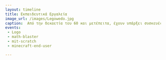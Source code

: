```yaml
---
layout: timeline
title: Εκπαιδευτικά Εργαλεία
image_url: /images/Legowedo.jpg
caption:  Από την δεκαετία του 60 και μετέπειτα, έχουν υπάρξει συσκευές και εφαρμογές οι οποίες είχαν σαν στόχο να βοηθήσουν τον μαθητή στην απόκτηση γνώσεων. Σήμερα, αυτά τα μέσα έχουν εξελιχθεί σε τέτοιο βαθμό, όπου αποτελούν βασικά μαθησιακά εργαλεία για έναν μαθητή.
events:
 - Logo
 - math-blaster
 - mit-scratch
 - minecraft-end-user

---
```

